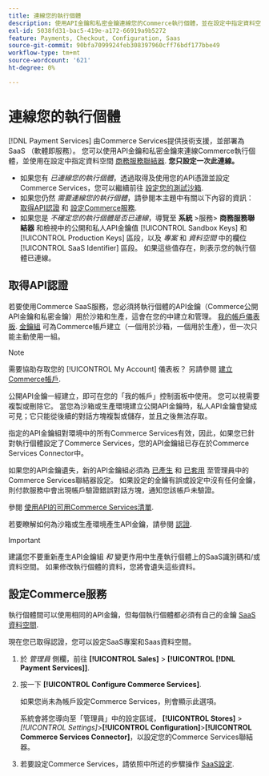 ```yaml
---
title: 連線您的執行個體
description: 使用API金鑰和私密金鑰連線您的Commerce執行個體，並在設定中指定資料空間。
exl-id: 5038fd31-bac5-419e-a172-66919a9b5272
feature: Payments, Checkout, Configuration, Saas
source-git-commit: 90bfa7099924feb308397960cff76bdf177bbe49
workflow-type: tm+mt
source-wordcount: '621'
ht-degree: 0%

---
```


# 連線您的執行個體

[!DNL Payment Services] 由Commerce Services提供技術支援，並部署為SaaS （軟體即服務）。 您可以使用API金鑰和私密金鑰來連線Commerce執行個體，並使用在設定中指定資料空間 [商務服務聯結器](https://experienceleague.adobe.com/docs/commerce-merchant-services/user-guides/saas.html). **您只設定一次此連線。**

* 如果您有 *已連線您的執行個體*，透過取得及使用您的API憑證並設定Commerce Services，您可以繼續前往 [設定您的測試沙箱](https://experienceleague.adobe.com/docs/commerce-merchant-services/payment-services/get-started/sandbox.html).
* 如果您仍然 *需要連線您的執行個體*，請參閱本主題中有關以下內容的資訊： [取得API認證](#obtain-api-credentials) 和 [設定Commerce服務](#configure-commerce-services).
* 如果您是 *不確定您的執行個體是否已連線*，導覽至 **系統** >服務> **商務服務聯結器** 和檢視中的公開和私人API金鑰值 [!UICONTROL Sandbox Keys] 和 [!UICONTROL Production Keys] 區段，以及 *專案* 和 *資料空間* 中的欄位 [!UICONTROL SaaS Identifier] 區段。 如果這些值存在，則表示您的執行個體已連線。

## 取得API認證

若要使用Commerce SaaS服務，您必須將執行個體的API金鑰（Commerce公開API金鑰和私密金鑰）用於沙箱和生產，這會在您的中建立和管理。 [我的帳戶儀表板](https://account.magento.com/customer/account/login). [金鑰組](https://docs.magento.com/user-guide/configuration/services/saas.html) 可為Commerce帳戶建立（一個用於沙箱，一個用於生產），但一次只能主動使用一組。

>[!NOTE]
>
>需要協助存取您的 [!UICONTROL My Account] 儀表板？ 另請參閱 [建立Commerce帳戶](https://docs.magento.com/user-guide/magento/magento-account-create.html).

公開API金鑰一經建立，即可在您的「我的帳戶」控制面板中使用。 您可以視需要複製或刪除它。 當您為沙箱或生產環境建立公開API金鑰時，私人API金鑰會變成可見；它只能從後續的對話方塊複製或儲存，並且之後無法存取。

指定的API金鑰組對環境中的所有Commerce Services有效，因此，如果您已針對執行個體設定了Commerce Services，您的API金鑰組已存在於Commerce Services Connector中。

如果您的API金鑰遺失，新的API金鑰組必須為 [已產生](https://experienceleague.adobe.com/docs/commerce-merchant-services/payment-services/get-started/connect.html#generate-an-api-key-and-private-key) 和 [已套用](https://experienceleague.adobe.com/docs/commerce-merchant-services/payment-services/get-started/connect.html#configure-saas-project) 至管理員中的Commerce Services聯結器設定。 如果設定的金鑰有誤或設定中沒有任何金鑰，則付款服務中會出現帳戶驗證錯誤對話方塊，通知您該帳戶未驗證。

參閱 [使用API的可用Commerce Services清單](https://docs.magento.com/user-guide/system/saas.html#available-services).

若要瞭解如何為沙箱或生產環境產生API金鑰，請參閱 [認證](https://experienceleague.adobe.com/docs/commerce-merchant-services/user-guides/saas.html#apikey).

>[!IMPORTANT]
>建議您不要重新產生API金鑰組 *和* 變更作用中生產執行個體上的SaaS識別碼和/或資料空間。 如果修改執行個體的資料，您將會遺失這些資料。

## 設定Commerce服務

執行個體間可以使用相同的API金鑰，但每個執行個體都必須有自己的金鑰 [SaaS資料空間](https://experienceleague.adobe.com/docs/commerce-merchant-services/user-guides/saas.html#saasenv).

現在您已取得認證，您可以設定SaaS專案和Saas資料空間。

1. 於 _管理員_ 側欄，前往 **[!UICONTROL Sales]** > **[!UICONTROL [!DNL Payment Services]]**.
1. 按一下 **[!UICONTROL Configure Commerce Services]**.

   如果您尚未為帳戶設定Commerce Services，則會顯示此選項。

   系統會將您導向至「管理員」中的設定區域， **[!UICONTROL Stores]** > _[!UICONTROL Settings]_>**[!UICONTROL Configuration]**>**[!UICONTROL Commerce Services Connector]**，以設定您的Commerce Services聯結器。

1. 若要設定Commerce Services，請依照中所述的步驟操作 [SaaS設定](https://experienceleague.adobe.com/docs/commerce-merchant-services/user-guides/integration-services/saas.html#saasenv).
